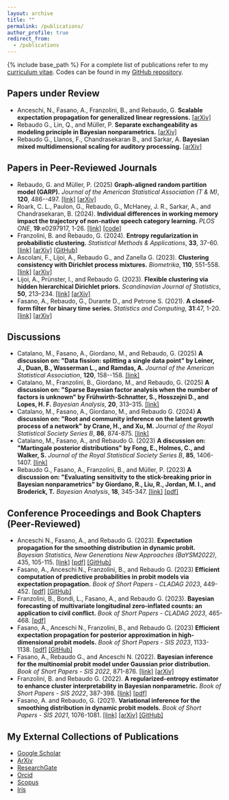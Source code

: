 ```yaml
---
layout: archive
title: ""
permalink: /publications/
author_profile: true
redirect_from:
  - /publications
---
```

{% include base_path %}
For a complete list of publications refer to my [curriculum vitae](/files/RebaudoCV.pdf). Codes can be found in my [GitHub repository](https://github.com/GiovanniRebaudo).

## Papers under Review
*  Anceschi, N., Fasano, A., Franzolini, B., and Rebaudo, G. **Scalable expectation propagation for generalized linear regressions.** [[arXiv]](https://arxiv.org/abs/2407.02128)
*  Rebaudo G., Lin, Q., and Müller, P. **Separate exchangeability as modeling principle in Bayesian nonparametrics.** [[arXiv]](https://arxiv.org/abs/2112.07755)
*  Rebaudo G., Llanos, F., Chandrasekaran B., and Sarkar, A. **Bayesian mixed multidimensional scaling for auditory processing.** [[arXiv]](https://arxiv.org/abs/2209.00102)

## Papers in Peer-Reviewed Journals
*  Rebaudo, G. and Müller, P. (2025) **Graph-aligned random partition model (GARP).** *Journal of the American Statistical Association (T & M)*, **120**, 486--497. [[link]](https://www.tandfonline.com/doi/full/10.1080/01621459.2024.2353943) [[arXiv]](https://arxiv.org/abs/2306.08485)
*  Roark, C. L., Paulon, G., Rebaudo, G., McHaney, J. R., Sarkar, A., and Chandrasekaran, B. (2024). **Individual differences in working memory impact the trajectory of non-native speech category learning.** *PLOS ONE*, **19**:e0297917, 1-26. [[link]](https://journals.plos.org/plosone/article?id=10.1371/journal.pone.0297917) [[code]](https://doi.org/10.17605/OSF.IO/WDPYU)
*  Franzolini, B. and Rebaudo, G. (2024). **Entropy regularization in probabilistic clustering.** *Statistical Methods & Applications*, **33**, 37-60. [[link]](https://link.springer.com/article/10.1007/s10260-023-00716-y) [[arXiv]](https://arxiv.org/abs/2307.10065) [[GitHub]](https://github.com/GiovanniRebaudo/ERC)
*  Ascolani,  F., Lijoi, A., Rebaudo G., and Zanella G. (2023). **Clustering consistency with Dirichlet process mixtures.** *Biometrika*, **110**, 551-558. [[link]](https://doi.org/10.1093/biomet/asac051) [[arXiv]](https://doi.org/10.48550/arXiv.2205.12924)
*  Lijoi, A., Prünster, I., and Rebaudo G. (2023). **Flexible clustering via hidden hierarchical Dirichlet priors.** *Scandinavian Journal of Statistics*, **50**, 213–234. [[link]](https://doi.org/10.1111/sjos.12578) [[arXiv]](https://doi.org/10.48550/arXiv.2201.06994)
*  Fasano, A., Rebaudo, G., Durante D., and Petrone S. (2021). **A closed-form filter for binary time series.** *Statistics and Computing*, **31**:47, 1-20. [[link]](https://doi.org/10.1007/s11222-021-10022-w) [[arXiv]](https://doi.org/10.48550/arXiv.1902.06994)

## Discussions
* Catalano, M., Fasano, A., Giordano, M., and Rebaudo, G. (2025) **A discussion on: "Data fission: splitting a single data point" by Leiner, J., Duan, B., Wasserman L., and Ramdas, A.** *Journal of the American Statistical Association*, **120**, 158--158. [[link]](https://www.tandfonline.com/doi/full/10.1080/01621459.2024.2412183)
* Catalano, M., Franzolini, B., Giordano, M., and Rebaudo, G. (2025) **A discussion on: "Sparse Bayesian factor analysis when the number of factors is unknown" by Frühwirth-Schnatter, S., Hosszejni D., and Lopes, H. F.** *Bayesian Analysis*, **20**, 313–315. [[link]](https://projecteuclid.org/journals/bayesian-analysis/advance-publication/Sparse-Bayesian-Factor-Analysis-When-the-Number-of-Factors-Is/10.1214/24-BA1423.full)
* Catalano, M., Fasano, A., Giordano, M., and Rebaudo G. (2024) **A discussion on: "Root and community inference on the latent growth process of a network" by Crane, H., and Xu, M.** *Journal of the Royal Statistical Society Series B*, **86**, 874-875. [[link]](https://academic.oup.com/jrsssb/article/86/4/874/7688442)
* Catalano, M., Fasano, A., and Rebaudo G. (2023) **A discussion on: "Martingale posterior distributions" by Fong, E., Holmes, C., and Walker, S.** *Journal of the Royal Statistical Society Series B*, **85**, 1406-1407. [[link]](https://academic.oup.com/jrsssb/advance-article/doi/10.1093/jrsssb/qkad095/7252511)
* Rebaudo G., Fasano, A., Franzolini, B., and Müller, P. (2023) **A discussion on: "Evaluating sensitivity to the stick-breaking prior in Bayesian nonparametrics" by Giordano, R., Liu, R., Jordan, M. I., and Broderick, T.** *Bayesian Analysis*, **18**, 345-347. [[link]](https://projecteuclid.org/journals/bayesian-analysis/volume--1/issue--1/Evaluating-Sensitivity-to-the-Stick-Breaking-Prior-in-Bayesian-Nonparametrics/10.1214/22-BA1309.full) [[pdf]](/Publications/2022RebaudoFasanoFranzoliniMueller.pdf)

## Conference Proceedings and Book Chapters (Peer-Reviewed)
*   Anceschi N., Fasano, A., and Rebaudo G. (2023). **Expectation propagation for the smoothing distribution in dynamic probit.** *Bayesian Statistics, New Generations New Approaches (BaYSM2022)*, 435, 105-115. [[link]](https://link.springer.com/chapter/10.1007/978-3-031-42413-7_10) [[pdf]](/Publications/2023AnceschiFasanoRebaudo.pdf) [[GitHub]](https://github.com/augustofasano/Dynamic-Probit-EP)
*  Fasano, A., Anceschi N., Franzolini, B., and Rebaudo G. (2023) **Efficient computation of predictive probabilities in probit models via expectation propagation.** *Book of Short Papers - CLADAG
2023*, 449-452. [[pdf]](/Publications/2023CLADAGFasanoAnceschiFranzoliniRebaudo.pdf) [[GitHub]](https://github.com/augustofasano/EPprobit-SN)
* Franzolini, B., Bondi, L., Fasano, A., and Rebaudo G. (2023). **Bayesian forecasting of multivariate longitudinal zero-inflated counts: an application to civil conflict.** *Book of Short Papers - CLADAG
2023*, 465-468. [[pdf]](/Publications/FranzoliniBondiFasanoRebaudo2023.pdf)
*  Fasano, A., Anceschi N., Franzolini, B., and Rebaudo G. (2023) **Efficient expectation propagation for posterior approximation in high-dimensional probit models.** *Book of Short Papers - SIS 2023*, 1133-1138. [[pdf]](/Publications/2023FasanoAnceschiFranzoliniRebaudo.pdf) [[GitHub]](https://github.com/augustofasano/EPprobit-SN)
*  Fasano, A., Rebaudo G., and Anceschi N. (2022). **Bayesian inference for the multinomial probit model under Gaussian prior distribution.** *Book of Short Papers - SIS 2022*, 871-876. [[link]](https://it.pearson.com/content/dam/region-core/italy/pearson-italy/pdf/Docenti/Universit%C3%A0/Sis-2022-4c-low.pdf) [[arXiv]](https://arxiv.org/abs/2206.00720)
*  Franzolini, B. and Rebaudo G. (2022). **A regularized-entropy estimator to enhance cluster interpretability in Bayesian nonparametric.** *Book of Short Papers - SIS 2022*, 387-398. [[link]](https://it.pearson.com/content/dam/region-core/italy/pearson-italy/pdf/Docenti/Universit%C3%A0/Sis-2022-4c-low.pdf) [[pdf]](/Publications/2022FranzoliniRebaudo.pdf)
*  Fasano, A. and Rebaudo, G. (2021). **Variational inference for the smoothing distribution in dynamic probit models.** *Book of Short Papers - SIS 2021*, 1076-1081. [[link]](https://it.pearson.com/content/dam/region-core/italy/pearson-italy/pdf/Docenti/Universit%C3%A0/pearson-sis-book-2021-parte-2.pdf) [[arXiv]](https://doi.org/10.48550/arXiv.2104.07537) [[GitHub]](https://github.com/augustofasano/Dynamic-Probit-PFMVB)

## My External Collections of Publications
*   [Google Scholar](https://scholar.google.com/citations?user=XJS6zU8AAAAJ&hl=en&oi=ao)
*   [ArXiv](https://arxiv.org/a/rebaudo_g_1.html)
*   [ResearchGate](https://www.researchgate.net/profile/Giovanni-Rebaudo)
*   [Orcid](https://orcid.org/0000-0003-4619-9302)
*   [Scopus](https://www.scopus.com/authid/detail.uri?authorId=57219505085)
*   [Iris](https://iris.unito.it/cris/rp/rp219335)
